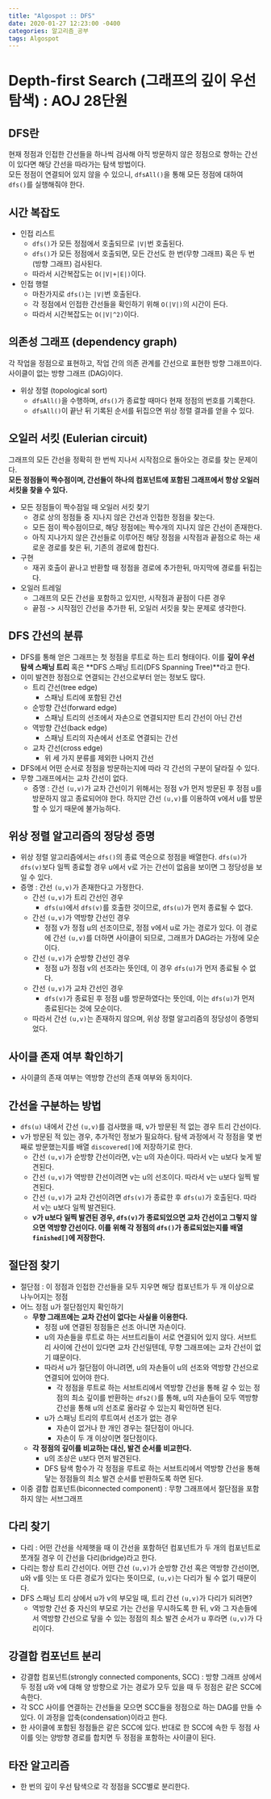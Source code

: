 ```yaml
---
title: "Algospot :: DFS"
date: 2020-01-27 12:23:00 -0400
categories: 알고리즘_공부
tags: Algospot
---
```


# Depth-first Search (그래프의 깊이 우선 탐색) : AOJ 28단원  
## DFS란
현재 정점과 인접한 간선들을 하나씩 검사해 아직 방문하지 않은 정점으로 향하는 간선이 있다면 해당 간선을 따라가는 탐색 방법이다.  
모든 정점이 연결되어 있지 않을 수 있으니, `dfsAll()`을 통해 모든 정점에 대하여 `dfs()`를 실행해줘야 한다.  

## 시간 복잡도
- 인접 리스트
  - `dfs()`가 모든 정점에서 호출되므로 `|V|`번 호출된다.
  - `dfs()`가 모든 정점에서 호출되면, 모든 간선도 한 번(무향 그래프) 혹은 두 번(방향 그래프) 검사된다.
  - 따라서 시간복잡도는 `O(|V|+|E|)`이다.
- 인접 행렬
  - 마찬가지로 `dfs()`는 `|V|`번 호출된다.
  - 각 정점에서 인접한 간선들을 확인하기 위해 `O(|V|)`의 시간이 든다.
  - 따라서 시간복잡도는 `O(|V|^2)`이다.  

## 의존성 그래프 (dependency graph)
각 작업을 정점으로 표현하고, 작업 간의 의존 관계를 간선으로 표현한 방향 그래프이다. 사이클이 없는 방향 그래프 (DAG)이다.  
- 위상 정렬 (topological sort)
  - `dfsAll()`을 수행하며, `dfs()`가 종료할 때마다 현재 정점의 번호를 기록한다.
  - `dfsAll()`이 끝난 뒤 기록된 순서를 뒤집으면 위상 정렬 결과를 얻을 수 있다.  

## 오일러 서킷 (Eulerian circuit)
그래프의 모든 간선을 정확히 한 번씩 지나서 시작점으로 돌아오는 경로를 찾는 문제이다.  
**모든 정점들이 짝수점이며, 간선들이 하나의 컴포넌트에 포함된 그래프에서 항상 오일러 서킷을 찾을 수 있다.**  
- 모든 정점들이 짝수점일 때 오일러 서킷 찾기
  - 경로 상의 정점들 중 지나지 않은 간선과 인접한 정점을 찾는다.
  - 모든 점이 짝수점이므로, 해당 정점에는 짝수개의 지나지 않은 간선이 존재한다.
  - 아직 지나가지 않은 간선들로 이루어진 해당 정점을 시작점과 끝점으로 하는 새로운 경로를 찾은 뒤, 기존의 경로에 합친다.
- 구현
  - 재귀 호출이 끝나고 반환할 때 정점을 경로에 추가한뒤, 마지막에 경로를 뒤집는다.
- 오일러 트레일
  - 그래프의 모든 간선을 포함하고 있지만, 시작점과 끝점이 다른 경우
  - 끝점 -> 시작점인 간선을 추가한 뒤, 오일러 서킷을 찾는 문제로 생각한다.  

## DFS 간선의 분류
- DFS를 통해 얻은 그래프는 첫 정점을 루트로 하는 트리 형태이다. 이를 **깊이 우선 탐색 스패닝 트리** 혹은 **DFS 스패닝 트리(DFS Spanning Tree)**라고 한다.
- 이미 발견한 정점으로 연결되는 간선으로부터 얻는 정보도 많다.
  - 트리 간선(tree edge)
    - 스패닝 트리에 포함된 간선
  - 순방향 간선(forward edge)
    - 스패닝 트리의 선조에서 자손으로 연결되지만 트리 간선이 아닌 간선
  - 역방향 간선(back edge)
    - 스패닝 트리의 자손에서 선조로 연결되는 간선
  - 교차 간선(cross edge)
    - 위 세 가지 분류를 제외한 나머지 간선
- DFS에서 어떤 순서로 정점을 방문하는지에 따라 각 간선의 구분이 달라질 수 있다.
- 무향 그래프에서는 교차 간선이 없다.
  - 증명 : 간선 `(u,v)`가 교차 간선이기 위해서는 정점 v가 먼저 방문된 후 정점 u를 방문하지 않고 종료되어야 한다. 하지만 간선 `(u,v)`를 이용하여 v에서 u를 방문할 수 있기 때문에 불가능하다.  

## 위상 정렬 알고리즘의 정당성 증명
- 위상 정렬 알고리즘에서는 `dfs()`의 종료 역순으로 정점을 배열한다. `dfs(u)`가 `dfs(v)`보다 일찍 종료할 경우 u에서 v로 가는 간선이 없음을 보이면 그 정당성을 보일 수 있다.
- 증명 : 간선 `(u,v)`가 존재한다고 가정한다.
  - 간선 `(u,v)`가 트리 간선인 경우  
    - `dfs(u)`에서 `dfs(v)`를 호출한 것이므로, `dfs(u)`가 먼저 종료될 수 없다.
  - 간선 `(u,v)`가 역방향 간선인 경우
    - 정점 v가 정점 u의 선조이므로, 정점 v에서 u로 가는 경로가 있다. 이 경로에 간선 `(u,v)`를 더하면 사이클이 되므로, 그래프가 DAG라는 가정에 모순이다.
  - 간선 `(u,v)`가 순방향 간선인 경우
    - 정점 u가 정점 v의 선조라는 뜻인데, 이 경우 `dfs(u)`가 먼저 종료될 수 없다.
  - 간선 `(u,v)`가 교차 간선인 경우
    - `dfs(v)`가 종료된 후 정점 u를 방문하였다는 뜻인데, 이는 `dfs(u)`가 먼저 종료된다는 것에 모순이다.
  - 따라서 간선 `(u,v)`는 존재하지 않으며, 위상 정렬 알고리즘의 정당성이 증명되었다.  

## 사이클 존재 여부 확인하기
- 사이클의 존재 여부는 역방향 간선의 존재 여부와 동치이다.  

## 간선을 구분하는 방법
- `dfs(u)` 내에서 간선 `(u,v)`를 검사했을 때, v가 방문된 적 없는 경우 트리 간선이다.
- v가 방문된 적 있는 경우, 추가적인 정보가 필요하다. 탐색 과정에서 각 정점을 몇 번째로 방문했는지를 배열 `discovered[]`에 저장하기로 한다.
  - 간선 `(u,v)`가 순방향 간선이라면, v는 u의 자손이다. 따라서 v는 u보다 늦게 발견된다.
  - 간선 `(u,v)`가 역방햔 간선이려면 v는 u의 선조이다. 따라서 v는 u보다 일찍 발견된다.
  - 간선 `(u,v)`가 교차 간선이려면 `dfs(v)`가 종료한 후 `dfs(u)`가 호출된다. 따라서 v는 u보다 일찍 발견된다.
  - **v가 u보다 일찍 발견된 경우, `dfs(v)`가 종료되었으면 교차 간선이고 그렇지 않으면 역방향 간선이다. 이를 위해 각 정점의 `dfs()`가 종료되었는지를 배열 `finished[]`에 저장한다.**  

## 절단점 찾기
- 절단점 : 이 정점과 인접한 간선들을 모두 지우면 해당 컴포넌트가 두 개 이상으로 나누어지는 정점
- 어느 정점 u가 절단점인지 확인하기
  - **무향 그래프에는 교차 간선이 없다는 사실을 이용한다.**
    - 정점 u에 연결된 정점들은 선조 아니면 자손이다.
    - u의 자손들을 루트로 하는 서브트리들이 서로 연결되어 있지 않다. 서브트리 사이에 간선이 있다면 교차 간선일텐데, 무향 그래프에는 교차 간선이 없기 떄문이다.
    - 따라서 u가 절단점이 아니려면, u의 자손들이 u의 선조와 역방향 간선으로 연결되어 있어야 한다. 
      - 각 정점을 루트로 하는 서브트리에서 역방향 간선을 통해 갈 수 있는 정점의 최소 깊이를 반환하는 `dfs2()`를 통해, u의 자손들이 모두 역방향 간선을 통해 u의 선조로 올라갈 수 있는지 확인하면 된다.
    - u가 스패닝 트리의 루트여서 선조가 없는 경우
      - 자손이 없거나 한 개인 경우는 절단점이 아니다.
      - 자손이 두 개 이상이면 절단점이다.
  - **각 정점의 깊이를 비교하는 대신, 발견 순서를 비교한다.**
    - u의 조상은 u보다 먼저 발견된다.
    - DFS 탐색 함수가 각 정점을 루트로 하는 서브트리에서 역방향 간선을 통해 닿는 정점들의 최소 발견 순서를 반환하도록 하면 된다.
- 이중 결합 컴포넌트(biconnected component) : 무향 그래프에서 절단점을 포함하지 않는 서브그래프  

## 다리 찾기
- 다리 : 어떤 간선을 삭제햇을 때 이 간선을 포함하던 컴포넌트가 두 개의 컴포넌트로 쪼개질 경우 이 간선을 다리(bridge)라고 한다.
- 다리는 항상 트리 간선이다. 어떤 간선 `(u,v)`가 순방향 간선 혹은 역방향 간선이면, u와 v를 잇는 또 다른 경로가 있다는 뜻이므로, `(u,v)`는 다리가 될 수 없기 때문이다.
- DFS 스패닝 트리 상에서 u가 v의 부모일 때, 트리 간선 `(u,v)`가 다리가 되려면?
  - 역방향 간선 중 자신의 부모로 가는 간선을 무시하도록 한 뒤, v와 그 자손들에서 역방향 간선으로 닿을 수 있는 정점의 최소 발견 순서가 u 후라면 `(u,v)`가 다리이다.  

## 강결합 컴포넌트 분리
- 강결합 컴포넌트(strongly connected components, SCC) : 방향 그래프 상에서 두 정점 u와 v에 대해 양 방향으로 가는 경로가 모두 있을 때 두 정점은 같은 SCC에 속한다.
- 각 SCC 사이를 연결하는 간선들을 모으면 SCC들을 정점으로 하는 DAG를 만들 수 있다. 이 과정을 압축(condensation)이라고 한다.
- 한 사이클에 포함된 정점들은 같은 SCC에 있다. 반대로 한 SCC에 속한 두 정점 사이를 잇는 양방향 경로를 합치면 두 정점을 포함하는 사이클이 된다.  

## 타잔 알고리즘
- 한 번의 깊이 우선 탐색으로 각 정점을 SCC별로 분리한다.